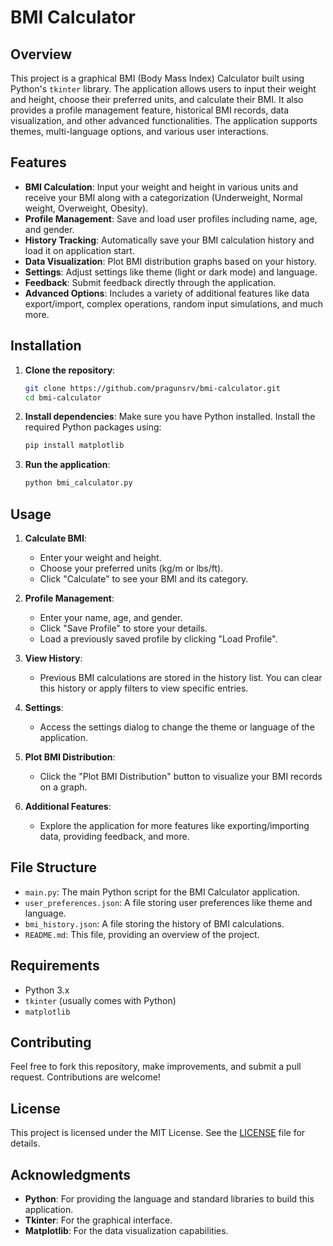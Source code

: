 # BMI Calculator

## Overview
This project is a graphical BMI (Body Mass Index) Calculator built using Python's `tkinter` library. The application allows users to input their weight and height, choose their preferred units, and calculate their BMI. It also provides a profile management feature, historical BMI records, data visualization, and other advanced functionalities. The application supports themes, multi-language options, and various user interactions.

## Features
- **BMI Calculation**: Input your weight and height in various units and receive your BMI along with a categorization (Underweight, Normal weight, Overweight, Obesity).
- **Profile Management**: Save and load user profiles including name, age, and gender.
- **History Tracking**: Automatically save your BMI calculation history and load it on application start.
- **Data Visualization**: Plot BMI distribution graphs based on your history.
- **Settings**: Adjust settings like theme (light or dark mode) and language.
- **Feedback**: Submit feedback directly through the application.
- **Advanced Options**: Includes a variety of additional features like data export/import, complex operations, random input simulations, and much more.

## Installation
1. **Clone the repository**:
    ```sh
    git clone https://github.com/pragunsrv/bmi-calculator.git
    cd bmi-calculator
    ```

2. **Install dependencies**:
    Make sure you have Python installed. Install the required Python packages using:
    ```sh
    pip install matplotlib
    ```

3. **Run the application**:
    ```sh
    python bmi_calculator.py
    ```

## Usage
1. **Calculate BMI**:
   - Enter your weight and height.
   - Choose your preferred units (kg/m or lbs/ft).
   - Click "Calculate" to see your BMI and its category.

2. **Profile Management**:
   - Enter your name, age, and gender.
   - Click "Save Profile" to store your details.
   - Load a previously saved profile by clicking "Load Profile".

3. **View History**:
   - Previous BMI calculations are stored in the history list. You can clear this history or apply filters to view specific entries.

4. **Settings**:
   - Access the settings dialog to change the theme or language of the application.

5. **Plot BMI Distribution**:
   - Click the "Plot BMI Distribution" button to visualize your BMI records on a graph.

6. **Additional Features**:
   - Explore the application for more features like exporting/importing data, providing feedback, and more.

## File Structure
- `main.py`: The main Python script for the BMI Calculator application.
- `user_preferences.json`: A file storing user preferences like theme and language.
- `bmi_history.json`: A file storing the history of BMI calculations.
- `README.md`: This file, providing an overview of the project.

## Requirements
- Python 3.x
- `tkinter` (usually comes with Python)
- `matplotlib`

## Contributing
Feel free to fork this repository, make improvements, and submit a pull request. Contributions are welcome!

## License
This project is licensed under the MIT License. See the [LICENSE](LICENSE) file for details.

## Acknowledgments
- **Python**: For providing the language and standard libraries to build this application.
- **Tkinter**: For the graphical interface.
- **Matplotlib**: For the data visualization capabilities.
